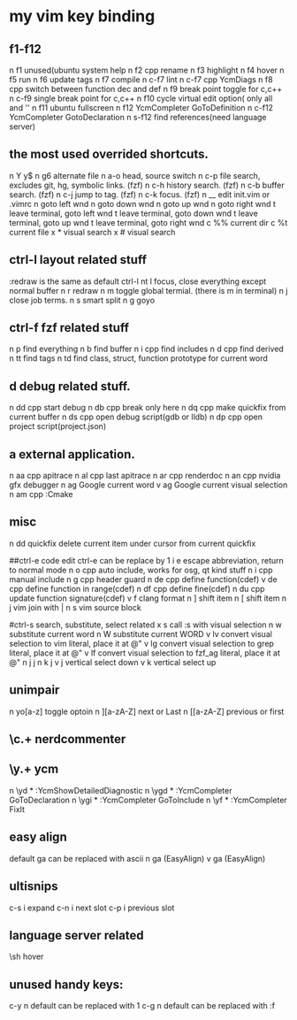 # my vim key binding

## f1-f12
n   f1                  unused(ubuntu system help
n   f2      cpp         rename
n   f3                  highlight
n   f4                  hover
n   f5                  run
n   f6                  update tags
n   f7                  compile
n   c-f7                lint
n   c-f7    cpp         YcmDiags
n   f8      cpp         switch between function dec and def
n   f9                  break point toggle for c,c++
n   c-f9                single break point for c,c++
n   f10                 cycle virtual edit option( only all and ''
n   f11                 ubuntu fullscreen
n   f12                 YcmCompleter GoToDefinition
n   c-f12               YcmCompleter GotoDeclaration
n   s-f12               find references(need language server)

## the most used overrided shortcuts.
n    Y       y$
n    g6      alternate file
n    a-o     head, source switch
n    c-p     file search, excludes git, hg, symbolic links. (fzf)
n    c-h     history search. (fzf)
n    c-b     buffer search. (fzf)
n    c-j     jump to tag. (fzf)
n    c-k     focus. (fzf)
n    __      edit init.vim or .vimrc
n   <A-h>    goto left wnd
n   <A-j>    goto down wnd
n   <A-k>    goto up wnd
n   <A-l>    goto right wnd
t   <A-h>    leave terminal, goto left wnd
t   <A-j>    leave terminal, goto down wnd
t   <A-k>    leave terminal, goto up wnd
t   <A-l>    leave terminal, goto right wnd
c   %%       current dir
c   %t       current file
x   *        visual search
x   #        visual search

## ctrl-l layout related stuff
:redraw is the same as default ctrl-l
nt  <c-l>l      focus, close everything except normal buffer
n   <c-l>r      redraw
n   <c-l>m      toggle global termial. (there is m in terminal)
n   <c-l>j      close job terms.
n   <c-l>s      smart split
n   <c-l>g      goyo

## ctrl-f fzf related stuff
n  <c-f>p       find everything
n  <c-f>b       find buffer
n  <c-f>i  cpp  find includes
n  <c-f>d  cpp  find derived
n  <c-f>tt      find tags
n  <c-f>td      find class, struct, function prototype for current word

## <leader>d debug related stuff.
n <leader>dd            cpp     start debug
n <leader>db            cpp     break only here
n <leader>dq            cpp     make quickfix from current buffer
n <leader>ds            cpp     open debug script(gdb or lldb)
n <leader>dp            cpp     open project script(project.json)

## <leader>a external application.
n <leader>aa           cpp     apitrace
n <leader>al           cpp     last apitrace
n <leader>ar           cpp     renderdoc
n <leader>an           cpp     nvidia gfx debugger
n <leader>ag                   Google current word
v <leader>ag                   Google current visual selection
n <leader>am           cpp     :Cmake

## misc
n dd   quickfix     delete current item under cursor from current quickfix

##ctrl-e code edit
ctrl-e can be replace by 1<ctrl-d>
i <c-e>e            escape abbreviation, return to normal mode
n <c-e>o     cpp    auto include, works for osg, qt kind stuff
n <c-e>i     cpp    manual include
n <c-e>g     cpp    header guard
n <c-e>de    cpp    define function(cdef)
v <c-e>de    cpp    define function in range(cdef)
n <c-e>df    cpp    define fine(cdef)
n <c-e>du    cpp    update function signature(cdef)
v <c-e>f            clang format
n <c-e>]            shift item
n <c-e>[            shift item
n <c-e>j     vim    join with |
n <c-e>s     vim    source block

#ctrl-s search, substitute, select related
x   <c-s>s              call :s with visual selection
n   <c-s>w              substitute current word
n   <c-s>W              substitute current WORD
v   <c-s>lv             convert visual selection to vim literal, place it at @"
v   <c-s>lg             convert visual selection to grep literal, place it at @"
v   <c-s>lf             convert visual selection to fzf_ag literal, place it at @"
n   <c-s>j              <c-v>j
n   <c-s>k              <c-v>j
v   <c-s>j              vertical select down
v   <c-s>k              vertical select up

## unimpair
n   yo[a-z] toggle optoin
n   ][a-zA-Z]  next or Last
n   [[a-zA-Z]  previous or first

## \c.+  nerdcommenter
## \y.+  ycm
n  \yd         * :YcmShowDetailedDiagnostic<CR>
n  \ygd        * :YcmCompleter GoToDeclaration<CR>
n  \ygi        * :YcmCompleter GoToInclude<CR>
n  \yf         * :YcmCompleter FixIt<CR>

## easy align
default ga can be replaced with ascii
n  ga  <Plug>(EasyAlign)
v  ga  <Plug>(EasyAlign)

## ultisnips
c-s  i  expand
c-n  i  next slot 
c-p  i  previous slot

## language server related
\sh   hover

## unused handy keys:
c-y  n      default can be replaced with 1<c-u>
c-g  n      default can be replaced with :f

